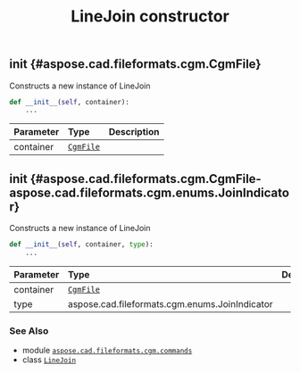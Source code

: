﻿---
title: LineJoin constructor
second_title: Aspose.CAD for Python via .NET API References
description: 
type: docs
weight: 10
url: /python-net/aspose.cad.fileformats.cgm.commands/linejoin/__init__/
is_root: false
---

## __init__ {#aspose.cad.fileformats.cgm.CgmFile}

Constructs a new instance of LineJoin



```python
def __init__(self, container):
    ...
```


| Parameter | Type | Description |
| :- | :- | :- |
| container | [`CgmFile`](/cad/python-net/aspose.cad.fileformats.cgm/cgmfile) |  |


## __init__ {#aspose.cad.fileformats.cgm.CgmFile-aspose.cad.fileformats.cgm.enums.JoinIndicator}

Constructs a new instance of LineJoin



```python
def __init__(self, container, type):
    ...
```


| Parameter | Type | Description |
| :- | :- | :- |
| container | [`CgmFile`](/cad/python-net/aspose.cad.fileformats.cgm/cgmfile) |  |
| type | aspose.cad.fileformats.cgm.enums.JoinIndicator |  |



### See Also
* module [`aspose.cad.fileformats.cgm.commands`](../../)
* class [`LineJoin`](/cad/python-net/aspose.cad.fileformats.cgm.commands/linejoin)
